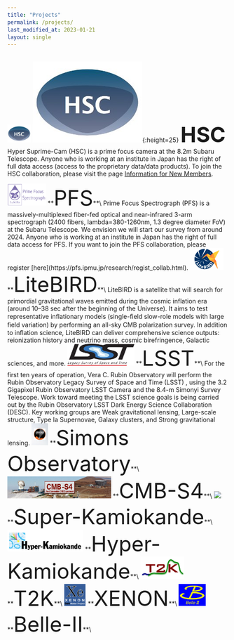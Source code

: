 ```yaml
---
title: "Projects"
permalink: /projects/
last_modified_at: 2023-01-21
layout: single
---
```


\
<img src="/_images/logo_hsc.jpg"  style="height: 40px;">
![](/_images/logo_hsc.jpg){:height=25}
**<font size="25">HSC</font>**\
Hyper Suprime-Cam (HSC) is a prime focus camera at the 8.2m Subaru Telescope. Anyone who is working at an institute in Japan has the right of full data access (access to the proprietary data/data products). To join the HSC collaboration, please visit the page [Information for New Members](https://hscsurvey.pbworks.com/w/page/19661930/FrontPage).

<img src="/_images/logo_pfs.png"  height="50"/> 
**<font size="25">PFS</font>**\
Prime Focus Spectrograph (PFS) is a massively-multiplexed fiber-fed optical and near-infrared 3-arm spectrograph (2400 fibers, lambda=380-1260nm, 1.3 degree diameter FoV) at the Subaru Telescope. We envision we will start our survey from around 2024. Anyone who is working at an institute in Japan has the right of full data access for PFS. If you want to join the PFS collaboration, please register [here](https://pfs.ipmu.jp/research/regist_collab.html).

<img src="/_images/logo_lb.png"  height="50"/>  
**<font size="25">LiteBIRD</font>**\
LiteBIRD is a satellite that will search for primordial gravitational waves emitted during the cosmic inflation era (around 10–38 sec after the beginning of the Universe). It aims to test representative inflationary models (single-ﬁeld slow-role models with large ﬁeld variation) by performing an all-sky CMB polarization survey. In addition to inflation science, LiteBIRD can deliver comprehensive science outputs: reionization history and neutrino mass, cosmic birefringence, Galactic sciences, and more.

<img src="/_images/logo_lsst.png" height="50">
**<font size="25">LSST</font>**\
For the first ten years of operation, Vera C. Rubin Observatory will perform the Rubin Observatory Legacy Survey of Space and Time (LSST) , using the 3.2 Gigapixel Rubin Observatory LSST Camera and the 8.4-m Simonyi Survey Telescope. Work toward meeting the LSST science goals is being carried out by the Rubin Observatory LSST Dark Energy Science Collaboration (DESC). Key working groups are Weak gravitational lensing, Large-scale structure, Type Ia Supernovae, Galaxy clusters, and Strong gravitational lensing.

<img src="/_images/logo_so.jpg"  height="50"/>  
**<font size="25">Simons Observatory</font>**\

<img src="/_images/logo_cmbs4.jpeg" height="50"/>
**<font size="25">CMB-S4</font>**\

<img src="/_images/logo_sk.png"  height="50"/>  
**<font size="25">Super-Kamiokande</font>**\

<img src="/_images/logo_hk.jpeg"  height="50"/>  
**<font size="25">Hyper-Kamiokande</font>**\

<img src="/_images/logo_t2k.png" height="50"/>
**<font size="25">T2K</font>**\

<img src="/_images/logo_xenon.png" height="50"/>
**<font size="25">XENON</font>**\

<img src="/_images/logo_belleII.png" height="50"/>  
**<font size="25">Belle-II</font>**\


